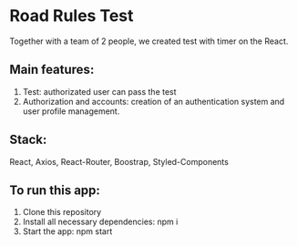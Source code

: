 
# Road Rules Test
Together with a team of 2 people, we created test with timer on the React. 

## Main features:

<ol>
   <li>Test: authorizated user can pass the test</li>
   <li>Authorization and accounts: creation of an authentication system and user profile management.</li>
 </ol>

## Stack:
 <p> React, Axios, React-Router, Boostrap, Styled-Components </p>

## To run this app:

<ol>
   <li> Clone this repository</li>
   <li> Install all necessary dependencies: npm i</li>
   <li> Start the app: npm start</li>
 </ol>
